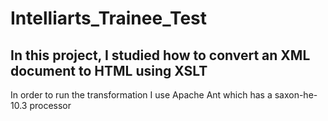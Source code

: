 # Intelliarts_Trainee_Test
In this project, I studied how to convert an XML document to HTML using XSLT
---
In order to run the transformation I use Apache Ant which has a saxon-he-10.3 processor
